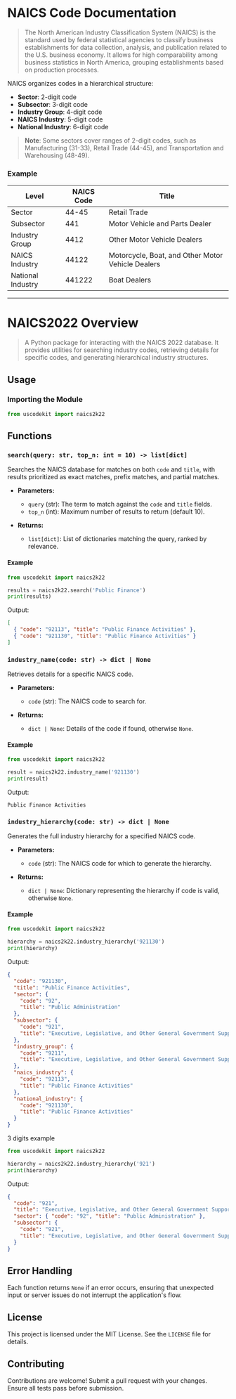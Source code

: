 # NAICS Code Documentation

> The North American Industry Classification System (NAICS) is the standard used by federal statistical agencies to classify business establishments for data collection, analysis, and publication related to the U.S. business economy. It allows for high comparability among business statistics in North America, grouping establishments based on production processes.

NAICS organizes codes in a hierarchical structure:

- **Sector**: 2-digit code
- **Subsector**: 3-digit code
- **Industry Group**: 4-digit code
- **NAICS Industry**: 5-digit code
- **National Industry**: 6-digit code

> **Note**: Some sectors cover ranges of 2-digit codes, such as Manufacturing (31-33), Retail Trade (44-45), and Transportation and Warehousing (48-49).

### Example

| Level             | NAICS Code | Title                                             |
| ----------------- | ---------- | ------------------------------------------------- |
| Sector            | 44-45      | Retail Trade                                      |
| Subsector         | 441        | Motor Vehicle and Parts Dealer                    |
| Industry Group    | 4412       | Other Motor Vehicle Dealers                       |
| NAICS Industry    | 44122      | Motorcycle, Boat, and Other Motor Vehicle Dealers |
| National Industry | 441222     | Boat Dealers                                      |

---

# NAICS2022 Overview

> A Python package for interacting with the NAICS 2022 database. It provides utilities for searching industry codes, retrieving details for specific codes, and generating hierarchical industry structures.

## Usage

### Importing the Module

```python
from uscodekit import naics2k22
```

## Functions

### `search(query: str, top_n: int = 10) -> list[dict]`

Searches the NAICS database for matches on both `code` and `title`, with results prioritized as exact matches, prefix matches, and partial matches.

- **Parameters:**

  - `query` (str): The term to match against the `code` and `title` fields.
  - `top_n` (int): Maximum number of results to return (default 10).

- **Returns:**
  - `list[dict]`: List of dictionaries matching the query, ranked by relevance.

#### Example

```python
from uscodekit import naics2k22

results = naics2k22.search('Public Finance')
print(results)
```

Output:

```json
[
  { "code": "92113", "title": "Public Finance Activities" },
  { "code": "921130", "title": "Public Finance Activities" }
]
```

### `industry_name(code: str) -> dict | None`

Retrieves details for a specific NAICS code.

- **Parameters:**

  - `code` (str): The NAICS code to search for.

- **Returns:**
  - `dict | None`: Details of the code if found, otherwise `None`.

#### Example

```python
from uscodekit import naics2k22

result = naics2k22.industry_name('921130')
print(result)
```

Output:

```text
Public Finance Activities
```

### `industry_hierarchy(code: str) -> dict | None`

Generates the full industry hierarchy for a specified NAICS code.

- **Parameters:**

  - `code` (str): The NAICS code for which to generate the hierarchy.

- **Returns:**
  - `dict | None`: Dictionary representing the hierarchy if code is valid, otherwise `None`.

#### Example

```python
from uscodekit import naics2k22

hierarchy = naics2k22.industry_hierarchy('921130')
print(hierarchy)
```

Output:

```json
{
  "code": "921130",
  "title": "Public Finance Activities",
  "sector": {
    "code": "92",
    "title": "Public Administration"
  },
  "subsector": {
    "code": "921",
    "title": "Executive, Legislative, and Other General Government Support"
  },
  "industry_group": {
    "code": "9211",
    "title": "Executive, Legislative, and Other General Government Support"
  },
  "naics_industry": {
    "code": "92113",
    "title": "Public Finance Activities"
  },
  "national_industry": {
    "code": "921130",
    "title": "Public Finance Activities"
  }
}
```

3 digits example

```python
from uscodekit import naics2k22

hierarchy = naics2k22.industry_hierarchy('921')
print(hierarchy)
```

Output:

```json
{
  "code": "921",
  "title": "Executive, Legislative, and Other General Government Support",
  "sector": { "code": "92", "title": "Public Administration" },
  "subsector": {
    "code": "921",
    "title": "Executive, Legislative, and Other General Government Support"
  }
}
```

## Error Handling

Each function returns `None` if an error occurs, ensuring that unexpected input or server issues do not interrupt the application's flow.

## License

This project is licensed under the MIT License. See the `LICENSE` file for details.

## Contributing

Contributions are welcome! Submit a pull request with your changes. Ensure all tests pass before submission.
